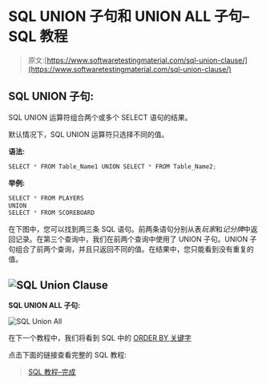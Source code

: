 # SQL UNION 子句和 UNION ALL 子句–SQL 教程

> 原文:[https://www.softwaretestingmaterial.com/sql-union-clause/](https://www.softwaretestingmaterial.com/sql-union-clause/)

## SQL UNION 子句:

SQL UNION 运算符组合两个或多个 SELECT 语句的结果。

默认情况下，SQL UNION 运算符只选择不同的值。

**语法:**

```java
SELECT * FROM Table_Name1 UNION SELECT * FROM Table_Name2;
```

**举例:**

```java
SELECT * FROM PLAYERS
UNION
SELECT * FROM SCOREBOARD
```

在下图中，您可以找到两三条 SQL 语句。前两条语句分别从表*玩家*和*记分牌*中返回记录。在第三个查询中，我们在前两个查询中使用了 UNION 子句。UNION 子句组合了前两个查询，并且只返回不同的值。在结果中，您只能看到没有重复的值。

## ![SQL Union Clause](img/e3a67fd7ded94a715050ba424ffd03ad.png "SQL Union Clause")

**SQL UNION ALL 子句:**

![SQL Union All](img/8a69e88e461a2b6a4f01855d57e56360.png "SQL Union All")

在下一个教程中，我们将看到 SQL 中的 [ORDER BY 关键字](https://www.softwaretestingmaterial.com/sql-order-by/)

点击下面的链接查看完整的 SQL 教程:

> [SQL 教程–完成](https://www.softwaretestingmaterial.com/sql-tutorial-complete/)